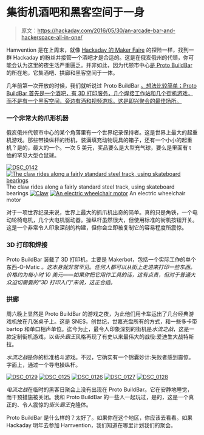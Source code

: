 # 集街机酒吧和黑客空间于一身

> 原文：<https://hackaday.com/2016/05/30/an-arcade-bar-and-hackerspace-all-in-one/>

Hamvention 是在上周末，就像 [Hackaday 的 Maker Faire](http://hackaday.com/2016/05/25/how-to-have-a-beer-with-every-electronics-person/) 的探险一样，找到一群 Hackaday 的粉丝并接管一个酒吧才是合适的。这是在俄亥俄州的代顿，你可能会认为这里的夜生活严重匮乏。并非如此，因为代顿市中心[是 Proto BuildBar](http://www.protobuildbar.com/) 的所在地，它集酒吧、拱廊和黑客空间于一体。

几年前第一次开放的时候，我们就听说过 Proto BuildBar [。想法比较简单；Proto BuildBar 首先是一个酒吧，有 3D 打印服务，几个焊接工作站和几个街机游戏，而不是有一个黑客空间，旁边有酒和视频游戏。这是即兴聚会的最佳场所。](http://hackaday.com/2014/10/27/the-proto-buildbar-is-exactly-what-it-sounds-like-and-it-sounds-awesome/)

### 一个非常大的爪形机器

俄亥俄州代顿市中心的某个角落里有一个世界纪录保持者。这是世界上最大的起重机游戏。那些带操纵杆的街机，装满填充动物玩具的箱子，还有一个小小的起重机？是的，最大的一个。一次 5 美元，奖品要么是大型充气球，要么是里面有 t 恤的罕见大型仓鼠球。

 [![DSC_0142](img/e1d5b02998eb6386c857b3e6ecd2b1de.png "DSC_0142")](https://hackaday.com/2016/05/30/an-arcade-bar-and-hackerspace-all-in-one/dsc_0142-2/)  [![The claw rides along a fairly standard steel track, using skateboard bearings](img/7db9b1eabc65a9377acc9f616652a83d.png "DSC_0147")](https://hackaday.com/2016/05/30/an-arcade-bar-and-hackerspace-all-in-one/dsc_0147-2/) The claw rides along a fairly standard steel track, using skateboard bearings [![Claw](img/bbf76bb91c38d54e9230ff8e1aa1fdc7.png "Claw")](https://hackaday.com/2016/05/30/an-arcade-bar-and-hackerspace-all-in-one/claw-3/)  [![An electric wheelchair motor](img/26cf681d169ea5e8300c12b65275abfc.png "DSC_0148")](https://hackaday.com/2016/05/30/an-arcade-bar-and-hackerspace-all-in-one/dsc_0148-2/) An electric wheelchair motor

对于一项世界纪录来说，世界上最大的抓爪机出奇的简单。真的只是角铁，一个电动轮椅电机，几个大电机驱动器。操纵杆虽然很大，但使用标准的街机按钮开关。这是一个非常令人印象深刻的构建，但你会立即被复制它的容易程度所震惊。

### 3D 打印和焊接

Proto BuildBar 装载了 3D 打印机，主要是 Makerbot，包括一个实际工作的单个东西-O-Matic *。这本身就非常罕见。任何人都可以从街上走进来打印一些东西。价格约为每小时 10 美元——如果你把它用作工具的话，这有点贵，但对于普通大众迫切需要的“3D 打印入门”来说，这正合适。*

### 拱廊

周六晚上显然是 Proto BuildBar 的游戏之夜，为此他们用卡车运出了几台经典游戏机放在几张桌子上。这是 SNES，创世纪，世嘉光盘所有的方式，和一些多卡带 bartop 和单口相声单位。迄今为止，最令人印象深刻的街机是*水流之战*，这是一款定制街机游戏，以*街头霸王*风格再现了有史以来最伟大的战役:爱迪生大战特斯拉。

*水流之战*是你的标准格斗游戏。不过，它确实有一个锦囊妙计:失败者感到震惊。字面上，通过一个导电操纵杆。

 [![DSC_0129](img/b6e7f17361f411f0ea74e22ac0c5ef19.png "DSC_0129")](https://i0.wp.com/hackaday.com/wp-content/uploads/2016/05/dsc_0129.jpg?ssl=1)  [![DSC_0125](img/c86248a8a032fc84daa42d91010f750b.png "DSC_0125")](https://i0.wp.com/hackaday.com/wp-content/uploads/2016/05/dsc_0125.jpg?ssl=1)  [![DSC_0126](img/60322a5db1d9dbb42e2b730a3212fd4f.png "DSC_0126")](https://i0.wp.com/hackaday.com/wp-content/uploads/2016/05/dsc_0126.jpg?ssl=1)  [![DSC_0127](img/13e7dc4f31ba95726519e83db8aa4b81.png "DSC_0127")](https://i0.wp.com/hackaday.com/wp-content/uploads/2016/05/dsc_0127.jpg?ssl=1)  [![DSC_0128](img/06089bff37434a9dd8c514af62977781.png "DSC_0128")](https://i0.wp.com/hackaday.com/wp-content/uploads/2016/05/dsc_0128.jpg?ssl=1) 

*电流之战*在临时的黑客日聚会上没有出现在 Proto BuildBar。它在安静地睡觉，而干预措施被关闭。我和 Proto BuildBar 的一些人一起玩过，是的，这是一个真正的、令人震惊的*街头霸王*克隆体。

Proto BuildBar 是什么样的？太好了。如果你在这个地区，你应该去看看。如果 Hackaday 明年去参加 Hamvention，我们知道在哪里计划我们的聚会。
